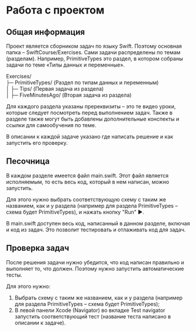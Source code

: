 # Работа с проектом

## Общая информация

Проект является сборником задач по языку Swift. Поэтому основная папка – SwiftCourse/Exercises. Сами задачи распределены по темам (разделам). Например, PrimitiveTypes это раздел, в котором собраны задачи по теме «Типы данных и переменные». 

Exercises/  
├─ PrimitiveTypes/ (Раздел по типам данных и переменным)  
│  ├─ Tips/ (Первая задача из раздела)  
│  ├─ FiveMinutesAgo/ (Вторая задача из раздела)   

Для каждого раздела указаны пререквизиты – это те видео уроки, которые следует посмотреть перед выполнением задач. Также в разделе также могут быть добавлены дополнительные конспекты и ссылки для самообучения по теме. 

В описании к каждой задаче указано где написать решение и как запустить его проверку. 

## Песочница

В каждом разделе имеется файл main.swift. Этот файл является исполняемым, то есть весь код, который в нем написан, можно запустить. 

Для этого нужно выбрать соответствующую схему с таким же названием, как и у раздела (например для раздела PrimitiveTypes – схема будет PrimitiveTypes), и нажать кнопку "Run" ▶️. 

В main.swift доступен весь код, написанный в данном разделе, включая и код из задач. Это позволит тестировать и отлаживать код для задач.

## Проверка задач

После решения задачи нужно убедится, что код написан правильно и выполняет то, что должен. Поэтому нужно запустить автоматические тесты. 

Для этого нужно: 
1. Выбрать схему с таким же названием, как и у раздела (например для раздела PrimitiveTypes – схема будет PrimitiveTypes); 
2. В левой панели Xcode (Navigator) во вкладке Test navigator запустить соответствующий тест (название теста написано в описании к задаче).
